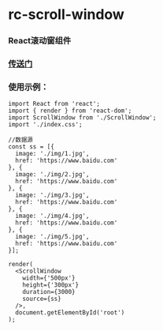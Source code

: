 # rc-scroll-window
### React滚动窗组件
### [传送门](https://joy-yu.github.io/rc-scroll-window)
### 使用示例：  
``` React
import React from 'react';
import { render } from 'react-dom';
import ScrollWindow from './ScrollWindow';
import './index.css';

//数据源
const ss = [{
  image: './img/1.jpg',
  href: 'https://www.baidu.com'
}, {
  image: './img/2.jpg',
  href: 'https://www.baidu.com'
}, {
  image: './img/3.jpg',
  href: 'https://www.baidu.com'
}, {
  image: './img/4.jpg',
  href: 'https://www.baidu.com'
}, {
  image: './img/5.jpg',
  href: 'https://www.baidu.com'
}];

render(
  <ScrollWindow
    width={'500px'}
    height={'300px'}
    duration={3000}
    source={ss}
  />,
  document.getElementById('root')
);
```
